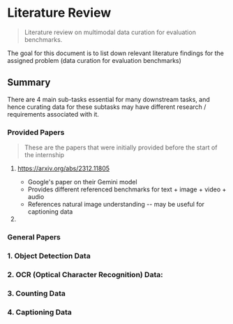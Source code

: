 # Literature Review
> Literature review on multimodal data curation for evaluation benchmarks.

The goal for this document is to list down relevant literature findings for the assigned problem (data curation for evaluation benchmarks)

## Summary
There are 4 main sub-tasks essential for many downstream tasks, and hence curating data for these subtasks may have different research / requirements associated with it.

### Provided Papers 
> These are the papers that were initially provided before the start of the internship

1. https://arxiv.org/abs/2312.11805
    - Google's paper on their Gemini model
    - Provides different referenced benchmarks for text + image + video + audio
    - References natural image understanding -- may be useful for captioning data

2. 
### General Papers

### 1. Object Detection Data

### 2. OCR (Optical Character Recognition) Data:

### 3. Counting Data

### 4.  Captioning Data

